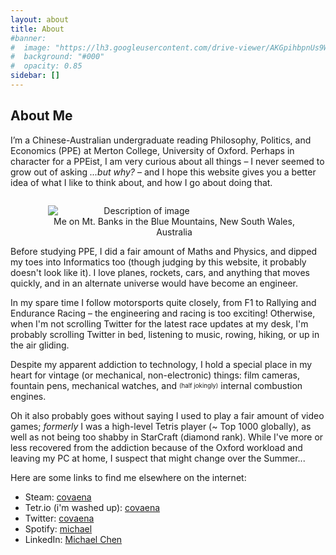 ```yaml
---
layout: about
title: About
#banner:
#  image: "https://lh3.googleusercontent.com/drive-viewer/AKGpihbpnUs9W60LKaczuv6Bb86wi_18hNrr_iaf8Lp95ZLRXzqIChS3kLAj6LzPM0_9N60JQowO5wnfh16SePiDnpWQkdqoC3G7Bw=s1600-rw-v1"
#  background: "#000"
#  opacity: 0.85
sidebar: []
---
```

## About Me

I’m a Chinese-Australian undergraduate reading Philosophy, Politics, and Economics (PPE) at Merton College, University of Oxford. Perhaps in character for a PPEist, I am very curious about all things – I never seemed to grow out of asking _...but why?_ – and I hope this website gives you a better idea of what I like to think about, and how I go about doing that.

<style>
  .image-container {
    float: right;
    text-align: center;
    margin-left: 20px; /* Adjust margin as needed */
  }
  .image-container img {
    display: block;
    max-width: 300px; /* Adjust size as needed */
  }
  .image-container figcaption {
    text-align: center;
  }
</style>

<div class="image-container">
  <figure>
    <img src="https://lh3.googleusercontent.com/drive-viewer/AKGpihZf5gOX2e0AZ5WKHvA4tR62J-z-CJ8Maht7mcsHwVsK5Z0ssKO9BKBnrPedf2gexCXi8tFyWiNcociXBAzTdfgi1Y8HNY3-59k=s1600-rw-v1" alt="Description of image">
    <figcaption>Me on Mt. Banks in the Blue Mountains, New South Wales, Australia</figcaption>
  </figure>
</div>

Before studying PPE, I did a fair amount of Maths and Physics, and dipped my toes into Informatics too (though judging by this website, it probably doesn't look like it). I love planes, rockets, cars, and anything that moves quickly, and in an alternate universe would have become an engineer.

In my spare time I follow motorsports quite closely, from F1 to Rallying and Endurance Racing – the engineering and racing is too exciting! Otherwise, when I'm not scrolling Twitter for the latest race updates at my desk, I'm probably scrolling Twitter in bed, listening to music, rowing, hiking, or up in the air gliding.

Despite my apparent addiction to technology, I hold a special place in my heart for vintage (or mechanical, non-electronic) things: film cameras, fountain pens, mechanical watches, and <sub><sup>(half jokingly)</sup></sub> internal combustion engines.

Oh it also probably goes without saying I used to play a fair amount of video games; _formerly_ I was a high-level Tetris player (~ Top 1000 globally), as well as not being too shabby in StarCraft (diamond rank). While I've more or less recovered from the addiction because of the Oxford workload and leaving my PC at home, I suspect that might change over the Summer...

Here are some links to find me elsewhere on the internet:
- Steam: [covaena](https://steamcommunity.com/id/covaena/)
- Tetr.io (i'm washed up): [covaena](https://ch.tetr.io/u/covaena)
- Twitter: [covaena](https://twitter.com/covaena)
- Spotify: [michael](https://open.spotify.com/user/qsb6mm3ad8jo99upx673iy98a?si=0e96f14d96064ca8)
- LinkedIn: [Michael Chen](https://linkedin.com/in/michen2004)
